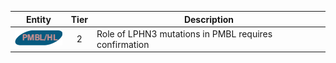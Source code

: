 |Entity|Tier|Description              |
|:----:|:----:|------------------------------|
|![PMBL](images/icons/PMBL_tier2.png) | 2 | Role of LPHN3 mutations in PMBL requires confirmation|
